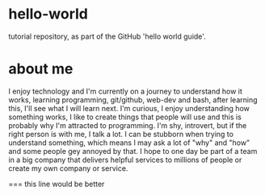 # hello-world
tutorial repository, as part of the GitHub 'hello world guide'.

# about me
I enjoy technology and I'm currently on a journey to understand how it works, learning programming, git/github, web-dev and bash, after learning this, I'll see what I will learn next.
I'm curious, I enjoy understanding how something works, I like to create things that people will use and this is probably why I'm attracted to programming.
I'm shy, introvert, but if the right person is with me, I talk a lot. 
I can be stubborn when trying to understand something, which means I may ask a lot of "why" and "how" and some people gey annoyed by that.
I hope to one day be part of a team in a big company that delivers helpful services to millions of people or create my own company or service.


===
this line would be better

